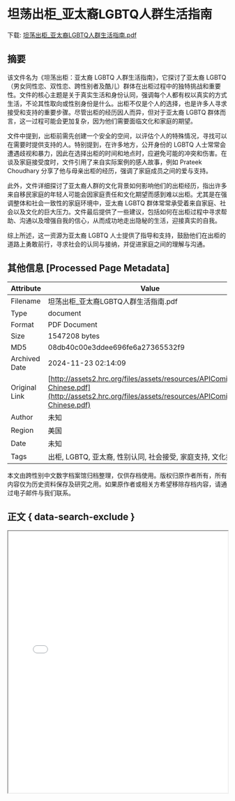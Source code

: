 # 坦荡出柜_亚太裔LGBTQ人群生活指南

<!-- tcd_download_link -->
下载: [坦荡出柜_亚太裔LGBTQ人群生活指南.pdf](坦荡出柜_亚太裔LGBTQ人群生活指南.pdf)
<!-- tcd_download_link_end -->

## 摘要

<!-- tcd_abstract -->
该文件名为《坦荡出柜：亚太裔 LGBTQ 人群生活指南》，它探讨了亚太裔 LGBTQ（男女同性恋、双性恋、跨性别者及酷儿）群体在出柜过程中的独特挑战和重要性。文件的核心主题是关于真实生活和身份认同，强调每个人都有权以真实的方式生活，不论其性取向或性别身份是什么。出柜不仅是个人的选择，也是许多人寻求接受和支持的重要步骤。尽管出柜的经历因人而异，但对于亚太裔 LGBTQ 群体而言，这一过程可能会更加复杂，因为他们需要面临文化和家庭的期望。

文件中提到，出柜前需先创建一个安全的空间，以评估个人的特殊情况，寻找可以在需要时提供支持的人。特别提到，在许多地方，公开身份的 LGBTQ 人士常常会遭遇歧视和暴力，因此在选择出柜的时间和地点时，应避免可能的冲突和伤害。在谈及家庭接受度时，文件引用了来自实际案例的感人故事，例如 Prateek Choudhary 分享了他与母亲出柜的经历，强调了家庭成员之间的爱与支持。

此外，文件详细探讨了亚太裔人群的文化背景如何影响他们的出柜经历，指出许多来自移民家庭的年轻人可能会因家庭责任和文化期望而感到难以出柜。尤其是在强调整体和社会一致性的家庭环境中，亚太裔 LGBTQ 群体常常承受着来自家庭、社会以及文化的巨大压力。文件最后提供了一些建议，包括如何在出柜过程中寻求帮助、沟通以及增强自我的信心，从而成功地走出隐秘的生活，迎接真实的自我。

综上所述，这一资源为亚太裔 LGBTQ 人士提供了指导和支持，鼓励他们在出柜的道路上勇敢前行，寻求社会的认同与接纳，并促进家庭之间的理解与沟通。

<!-- tcd_abstract_end -->

## 其他信息 [Processed Page Metadata]

| Attribute       | Value                                  |
|-----------------|----------------------------------------|
| Filename        | 坦荡出柜_亚太裔LGBTQ人群生活指南.pdf                             |
| Type            | document                                 |
| Format          | PDF Document                               |
| Size            | 1547208 bytes                           |
| MD5             | 08db40c00e3ddee696fe6a27365532f9                                  |
| Archived Date   | 2024-11-23 02:14:09                             |
| Original Link   | [http://assets2.hrc.org/files/assets/resources/APIComingOut-Chinese.pdf](http://assets2.hrc.org/files/assets/resources/APIComingOut-Chinese.pdf)                         |
| Author          | 未知                               |
| Region          | 美国                               |
| Date            | 未知                                 |
| Tags            | 出柜, LGBTQ, 亚太裔, 性别认同, 社会接受, 家庭支持, 文化挑战                                 |

本文由跨性别中文数字档案馆归档整理，仅供存档使用。版权归原作者所有，所有内容仅为历史资料保存及研究之用。如果原作者或相关方希望移除存档内容，请通过电子邮件与我们联系。

## 正文 { data-search-exclude }

<!-- tcd_main_text -->
<iframe src="../坦荡出柜_亚太裔LGBTQ人群生活指南.pdf" width="100%" height="600px">
    <p>无法显示PDF，请下载查看。</p>
</iframe>
<!-- tcd_main_text_end -->

